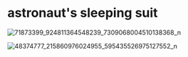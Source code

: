 # astronaut's sleeping suit


![71873399_924811364548239_7309068004510138368_n](https://user-images.githubusercontent.com/52797994/66272444-976b4a80-e88b-11e9-88bc-2bbd96c9563a.jpg)

![48374777_215860976024955_595435526975127552_n](https://user-images.githubusercontent.com/52797994/66272476-1a8ca080-e88c-11e9-95f9-ddd3f3003b9c.jpg)
